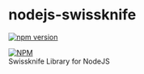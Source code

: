 # nodejs-swissknife
[![npm version](https://badge.fury.io/js/nodejs-swissknife.svg)](https://badge.fury.io/js/nodejs-swissknife)

[![NPM](https://nodei.co/npm-dl/nodejs-swissknife.png)](https://nodei.co/npm/nodejs-swissknife/)
<br />
Swissknife Library for NodeJS
